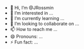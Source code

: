 - 👋 Hi, I’m @JRossmin
- 👀 I’m interested in ...
- 🌱 I’m currently learning ...
- 💞️ I’m looking to collaborate on ...
- 📫 How to reach me ...
- 😄 Pronouns: ...
- ⚡ Fun fact: ...

<!---
JRossmin/JRossmin is a ✨ special ✨ repository because its `README.md` (this file) appears on your GitHub profile.
You can click the Preview link to take a look at your changes.
--->
